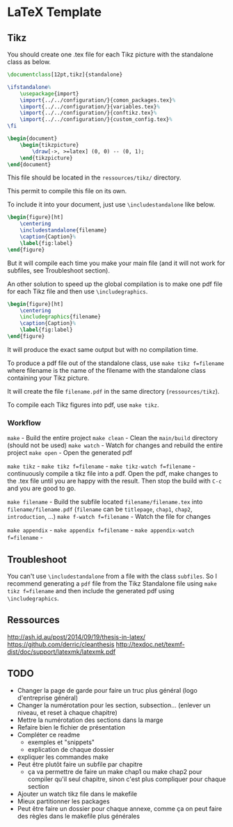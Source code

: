 # LaTeX Template

## Tikz

You should create one .tex file for each Tikz picture with the standalone class as below.

``` latex
\documentclass[12pt,tikz]{standalone}

\ifstandalone%
    \usepackage{import}
    \import{../../configuration/}{comon_packages.tex}%
    \import{../../configuration/}{variables.tex}%
    \import{../../configuration/}{conftikz.tex}%
    \import{../../configuration/}{custom_config.tex}%
\fi

\begin{document}
    \begin{tikzpicture}
        \draw[->, >=latex] (0, 0) -- (0, 1);
    \end{tikzpicture}
\end{document}
```

This file should be located in the `ressources/tikz/` directory.

This permit to compile this file on its own.

To include it into your document, just use `\includestandalone` like below.

``` latex
\begin{figure}[ht]
    \centering
    \includestandalone{filename}
    \caption{Caption}%
    \label{fig:label}
\end{figure}
```

But it will compile each time you make your main file (and it will not work for subfiles, see Troubleshoot section).

An other solution to speed up the global compilation is to make one pdf file for each Tikz file and then use `\includegraphics`.

``` latex
\begin{figure}[ht]
    \centering
    \includegraphics{filename}
    \caption{Caption}%
    \label{fig:label}
\end{figure}
```

It will produce the exact same output but with no compilation time.

To produce a pdf file out of the standalone class, use `make tikz f=filename` where filename is the name of the filename with the standalone class containing your Tikz picture.

It will create the file `filename.pdf` in the same directory (`ressources/tikz`).

To compile each Tikz figures into pdf, use `make tikz`.


### Workflow

`make` - Build the entire project
`make clean` - Clean the `main/build` directory (should not be used)
`make watch` - Watch for changes and rebuild the entire project
`make open` - Open the generated pdf


`make tikz` - 
`make tikz f=filename` - 
`make tikz-watch f=filename` - continuously compile a tikz file into a pdf. Open the pdf, make changes to the .tex file until you are happy with the result. Then stop the build with `C-c` and you are good to go.


`make filename` - Build the subfile located `filename/filename.tex` into `filename/filename.pdf` (`filename` can be `titlepage`, `chap1`, `chap2`, `introduction`, ...)
`make f-watch f=filename` - Watch the file for changes


`make appendix` - 
`make appendix f=filename` - 
`make appendix-watch f=filename` - 

## Troubleshoot

You can't use `\includestandalone` from a file with the class `subfiles`. So I recommend generating a `pdf` file from the Tikz Standalone file using `make tikz f=filename` and then include the generated pdf using `\includegraphics`.


## Ressources

http://ash.id.au/post/2014/09/19/thesis-in-latex/
https://github.com/derric/cleanthesis
http://texdoc.net/texmf-dist/doc/support/latexmk/latexmk.pdf


## TODO


- Changer la page de garde pour faire un truc plus général (logo d'entreprise général)
- Changer la numérotation pour les section, subsection... (enlever un niveau, et reset à chaque chapitre)
- Mettre la numérotation des sections dans la marge
- Refaire bien le fichier de présentation
- Compléter ce readme
    - exemples et "snippets"
    - explication de chaque dossier
- expliquer les commandes make
- Peut être plutôt faire un subfile par chapitre
    - ça va permettre de faire un make chap1 ou make chap2 pour compiler qu'il seul chapitre, sinon c'est plus compliquer pour chaque section
- Ajouter un watch tikz file dans le makefile
- Mieux partitionner les packages
- Peut être faire un dossier pour chaque annexe, comme ça on peut faire des règles dans le makefile plus générales

